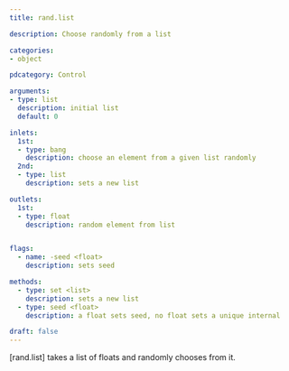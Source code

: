 ```yaml
---
title: rand.list

description: Choose randomly from a list

categories:
- object

pdcategory: Control

arguments:
- type: list
  description: initial list
  default: 0

inlets:
  1st:
  - type: bang
    description: choose an element from a given list randomly
  2nd:
  - type: list 
    description: sets a new list

outlets:
  1st:
  - type: float
    description: random element from list


flags:
  - name: -seed <float>
    description: sets seed

methods:
  - type: set <list>
    description: sets a new list
  - type: seed <float>
    description: a float sets seed, no float sets a unique internal

draft: false
---
```


[rand.list] takes a list of floats and randomly chooses from it.

